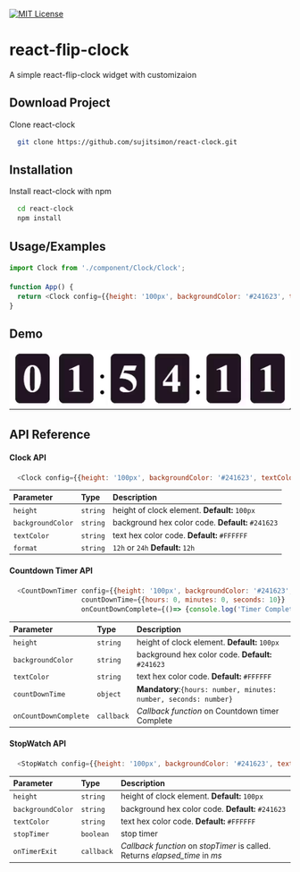 
[![MIT License](https://img.shields.io/badge/License-MIT-green.svg)](https://choosealicense.com/licenses/mit/)


# react-flip-clock

A simple react-flip-clock widget with customizaion



## Download Project

Clone react-clock

```bash
  git clone https://github.com/sujitsimon/react-clock.git
```
## Installation

Install react-clock with npm

```bash
  cd react-clock
  npm install
```
    
## Usage/Examples

```javascript
import Clock from './component/Clock/Clock';

function App() {
  return <Clock config={{height: '100px', backgroundColor: '#241623', textColor: '#fff'}}/>
}
```
## Demo

![](https://github.com/sujitsimon/react-clock/blob/main/screenshots/react-clock.gif)

## API Reference

#### Clock API

```javascript
  <Clock config={{height: '100px', backgroundColor: '#241623', textColor: '#fff'}}/>
```

| Parameter | Type     | Description                |
| :-------- | :------- | :------------------------- |
| `height` | `string` |  height of clock element. **Default:** `100px`|
| `backgroundColor` | `string` |  background hex color code. **Default:** `#241623`|
| `textColor` | `string` |  text hex color code. **Default:** `#FFFFFF`|
| `format` | `string` |  `12h` or `24h` **Default:** `12h`|

#### Countdown Timer API

```javascript
  <CountDownTimer config={{height: '100px', backgroundColor: '#241623', textColor: '#fff'}}
                  countDownTime={{hours: 0, minutes: 0, seconds: 10}}
                  onCountDownComplete={()=> {console.log('Timer Complete')}}/>
```

| Parameter | Type     | Description                |
| :-------- | :------- | :------------------------- |
| `height` | `string` |  height of clock element. **Default:** `100px`|
| `backgroundColor` | `string` |  background hex color code. **Default:** `#241623`|
| `textColor` | `string` |  text hex color code. **Default:** `#FFFFFF`|
| `countDownTime` | `object` |  **Mandatory**:`{hours: number, minutes: number, seconds: number}`|
| `onCountDownComplete` | `callback` |  *Callback function* on Countdown timer Complete|


#### StopWatch API

```javascript
  <StopWatch config={{height: '100px', backgroundColor: '#241623', textColor: '#fff'}} onTimerExit={(s)=> {console.log('Timer Exit', s)}}/>
```

| Parameter | Type     | Description                |
| :-------- | :------- | :------------------------- |
| `height` | `string` |  height of clock element. **Default:** `100px`|
| `backgroundColor` | `string` |  background hex color code. **Default:** `#241623`|
| `textColor` | `string` |  text hex color code. **Default:** `#FFFFFF`|
| `stopTimer` | `boolean` |  stop timer|
| `onTimerExit` | `callback` |  *Callback function* on *stopTimer* is called. Returns *elapsed_time* in *ms*|
